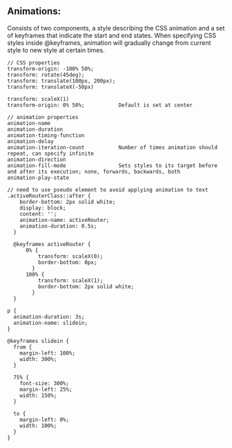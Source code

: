 ## Animations:
Consists of two components, a style describing the CSS animation and a set of keyframes that indicate the start and end states. When specifying CSS styles inside @keyframes, animation will gradually change from current style to new style at certain times.

```
// CSS properties
transform-origin: -100% 50%;
transform: rotate(45deg);
transform: translate(100px, 200px);
transform: translateX(-50px)

transform: scaleX(1)
transform-origin: 0% 50%;           Default is set at center
```

```
// animation properties
animation-name
animation-duration
animation-timing-function
animation-delay
animation-iteration-count           Number of times animation should repeat, can specify infinite
animation-direction
animation-fill-mode                 Sets styles to its target before and after its execution; none, forwards, backwards, both
animation-play-state
```

```
// need to use pseudo element to avoid applying animation to text
.activeRouterClass::after {
    border-bottom: 2px solid white;
    display: block;
    content: '';
    animation-name: activeRouter;
    animation-duration: 0.5s;
  }

  @keyframes activeRouter {
      0% {
          transform: scaleX(0);
          border-bottom: 0px;
        }
      100% {
          transform: scaleX(1);
          border-bottom: 2px solid white;
        }
  }
```

```
p {
  animation-duration: 3s;
  animation-name: slidein;
}

@keyframes slidein {
  from {
    margin-left: 100%;
    width: 300%;
  }

  75% {
    font-size: 300%;
    margin-left: 25%;
    width: 150%;
  }

  to {
    margin-left: 0%;
    width: 100%;
  }
}
```
